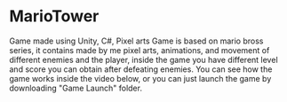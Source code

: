 # MarioTower
Game made using Unity, C#, Pixel arts
Game is based on mario bross series, it contains made by me pixel arts, animations, and movement of different enemies and the player, inside the game you have different level and score you can obtain after defeating enemies.
You can see how the game works inside the video below, or you can just launch the game by downloading "Game Launch" folder.
